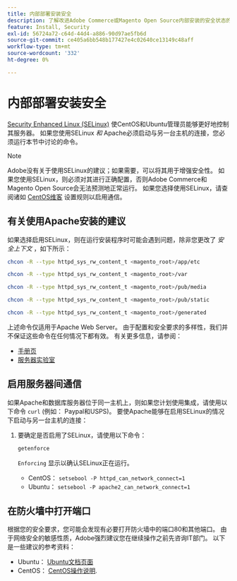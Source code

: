 ```yaml
---
title: 内部部署安装安全
description: 了解改进Adobe Commerce或Magento Open Source内部安装的安全状态的方法。
feature: Install, Security
exl-id: 56724a72-c64d-44d4-a886-90d97ae5fb6d
source-git-commit: ce405a6bb548b177427e4c02640ce13149c48aff
workflow-type: tm+mt
source-wordcount: '332'
ht-degree: 0%

---
```


# 内部部署安装安全

[Security Enhanced Linux (SELinux)](https://selinuxproject.org/page/Main_Page) 使CentOS和Ubuntu管理员能够更好地控制其服务器。 如果您使用SELinux *和* Apache必须启动与另一台主机的连接，您必须运行本节中讨论的命令。

>[!NOTE]
>
>Adobe没有关于使用SELinux的建议；如果需要，可以将其用于增强安全性。 如果您使用SELinux，则必须对其进行正确配置，否则Adobe Commerce和Magento Open Source会无法预测地正常运行。 如果您选择使用SELinux，请查阅诸如 [CentOS维客](https://wiki.centos.org/HowTos/SELinux) 设置规则以启用通信。

## 有关使用Apache安装的建议

如果选择启用SELinux，则在运行安装程序时可能会遇到问题，除非您更改了 *安全上下文* ，如下所示：

```bash
chcon -R --type httpd_sys_rw_content_t <magento_root>/app/etc
```

```bash
chcon -R --type httpd_sys_rw_content_t <magento_root>/var
```

```bash
chcon -R --type httpd_sys_rw_content_t <magento_root>/pub/media
```

```bash
chcon -R --type httpd_sys_rw_content_t <magento_root>/pub/static
```

```bash
chcon -R --type httpd_sys_rw_content_t <magento_root>/generated
```

上述命令仅适用于Apache Web Server。 由于配置和安全要求的多样性，我们并不保证这些命令在任何情况下都有效。 有关更多信息，请参阅：

* [手册页](https://linux.die.net/man/8/httpd_selinux)
* [服务器实验室](https://www.serverlab.ca/tutorials/linux/web-servers-linux/configuring-selinux-policies-for-apache-web-servers/)

## 启用服务器间通信

如果Apache和数据库服务器位于同一主机上，则如果您计划使用集成，请使用以下命令 `curl` (例如： Paypal和USPS)。
要使Apache能够在启用SELinux的情况下启动与另一台主机的连接：

1. 要确定是否启用了SELinux，请使用以下命令：

   ```bash
   getenforce
   ```

   `Enforcing` 显示以确认SELinux正在运行。

   * CentOS： `setsebool -P httpd_can_network_connect=1`
   * Ubuntu： `setsebool -P apache2_can_network_connect=1`

## 在防火墙中打开端口

根据您的安全要求，您可能会发现有必要打开防火墙中的端口80和其他端口。 由于网络安全的敏感性质，Adobe强烈建议您在继续操作之前先咨询IT部门。 以下是一些建议的参考资料：

* Ubuntu： [Ubuntu文档页面](https://help.ubuntu.com/community/IptablesHowTo)
* CentOS： [CentOS操作说明](https://wiki.centos.org/HowTos/Network/IPTables).
